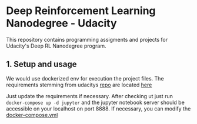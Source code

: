 # Deep Reinforcement Learning Nanodegree - Udacity
This repository contains programming assigments and projects for Udacity's Deep RL Nanodegree program.

## 1. Setup and usage
We would use dockerized env for execution the project files. The requirements stemming from udacitys
 [repo](https://github.com/udacity/deep-reinforcement-learning/blob/master/python/requirements.txt) are 
located [here](./Docker/requirements.txt)

Just update the requirements if necessary. After checking ut just run `docker-compose up -d jupyter` 
and the jupyter notebook server should be accessible on your localhost on port 8888. If necessary, 
you can modify the [docker-compose.yml](docker-compose.yml)
